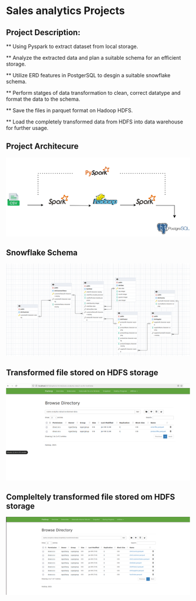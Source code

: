 # Sales analytics Projects

## Project Description:


 ** Using Pyspark to extract dataset from local storage.

 ** Analyze the extracted data and plan a suitable schema for an efficient storage.
 
 ** Utilize ERD features in PostgerSQL to desgin a suitable snowflake schema.
 
 ** Perform statges of data transformation to clean, correct datatype and format the data to  the schema.

 ** Save the files in parquet format on Hadoop HDFS.
 
 ** Load the completely transformed data from HDFS into data warehouse for further usage.



## Project Architecure
<img src="img/etl.png" width=700>

## Snowflake Schema

<img src="img/snowflake-schema.png" width=700>

## Transformed file stored on HDFS storage

<img src="img/transformed-files.png" width=700>

## Compleltely transformed file stored om HDFS storage

<img src="img/completely-transformed-files.png" width=700>


